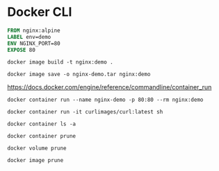 # Docker CLI

```Dockerfile
FROM nginx:alpine
LABEL env=demo
ENV NGINX_PORT=80
EXPOSE 80
```

```shell
docker image build -t nginx:demo .
```

```shell
docker image save -o nginx-demo.tar nginx:demo
```

https://docs.docker.com/engine/reference/commandline/container_run

```shell
docker container run --name nginx-demo -p 80:80 --rm nginx:demo
```

```shell
docker container run -it curlimages/curl:latest sh
```

```shell
docker container ls -a
```

```shell
docker container prune
```

```shell
docker volume prune
```

```shell
docker image prune
```
